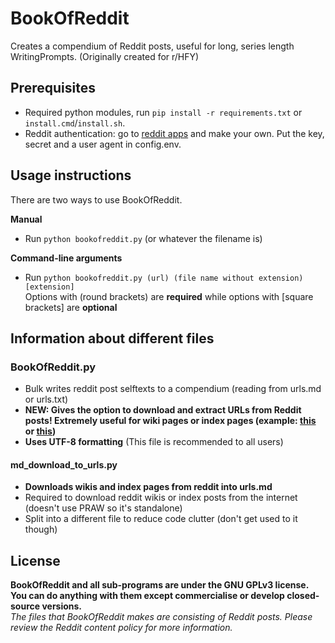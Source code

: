 # BookOfReddit
Creates a compendium of Reddit posts, useful for long, series length WritingPrompts. (Originally created for r/HFY)

## Prerequisites
- Required python modules, run `pip install -r requirements.txt` or `install.cmd`/`install.sh`.
- Reddit authentication: go to [reddit apps](https://reddit.com/prefs/apps) and make your own. Put the key, secret and a user agent in config.env.

## Usage instructions
There are two ways to use BookOfReddit.  
  
**Manual**
- Run `python bookofreddit.py` (or whatever the filename is)  
  
**Command-line arguments**
- Run `python bookofreddit.py (url) (file name without extension) [extension]`  
Options with (round brackets) are **required** while options with \[square brackets\] are **optional**

## Information about different files
### BookOfReddit.py
- Bulk writes reddit post selftexts to a compendium (reading from urls.md or urls.txt)
- **NEW: Gives the option to download and extract URLs from Reddit posts! Extremely useful for wiki pages or index pages (example: [this](https://www.reddit.com/r/HFY/wiki/ref/universes/jenkinsverse/chronological_reading_order) or [this](https://www.reddit.com/r/Selben/comments/60r5ps/timeline_for_tfts_stories/))**
- **Uses UTF-8 formatting** (This file is recommended to all users)

#### md_download_to_urls.py
- **Downloads wikis and index pages from reddit into urls.md**
- Required to download reddit wikis or index posts from the internet (doesn't use PRAW so it's standalone)
- Split into a different file to reduce code clutter (don't get used to it though)

## License
**BookOfReddit and all sub-programs are under the GNU GPLv3 license. You can do anything with them except commercialise or develop closed-source versions.**  
*The files that BookOfReddit makes are consisting of Reddit posts. Please review the Reddit content policy for more information.*  

